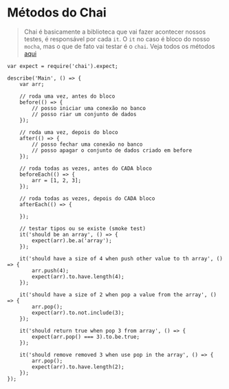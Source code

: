 # Métodos do Chai

>  Chai é basicamente a biblioteca que vai fazer acontecer nossos testes, é responsável por cada `it`. O `it` no caso é bloco do nosso `mocha`, mas o que de fato vai testar é o `chai`. Veja todos os métodos [aqui](http://chaijs.com/guide/styles/#expect)

```JS
var expect = require('chai').expect;

describe('Main', () => {
    var arr;

    // roda uma vez, antes do bloco
    before(() => {
        // posso iniciar uma conexão no banco
        // posso riar um conjunto de dados
    });

    // roda uma vez, depois do bloco
    after(() => {
        // posso fechar uma conexão no banco
        // posso apagar o conjunto de dados criado em before
    });

    // roda todas as vezes, antes do CADA bloco
    beforeEach(() => {
        arr = [1, 2, 3];
    });

    // roda todas as vezes, depois do CADA bloco
    afterEach(() => {
        
    });

    // testar tipos ou se existe (smoke test)
    it('should be an array', () => {
        expect(arr).be.a('array');
    });

    it('should have a size of 4 when push other value to th array', () => {
        arr.push(4);
        expect(arr).to.have.length(4);
    });

    it('should have a size of 2 when pop a value from the array', () => {
        arr.pop();
        expect(arr).to.not.include(3);
    });

    it('should return true when pop 3 from array', () => {
        expect(arr.pop() === 3).to.be.true;
    });

    it('should remove removed 3 when use pop in the array', () => {
        arr.pop();
        expect(arr).to.have.length(2);
    });
});
```